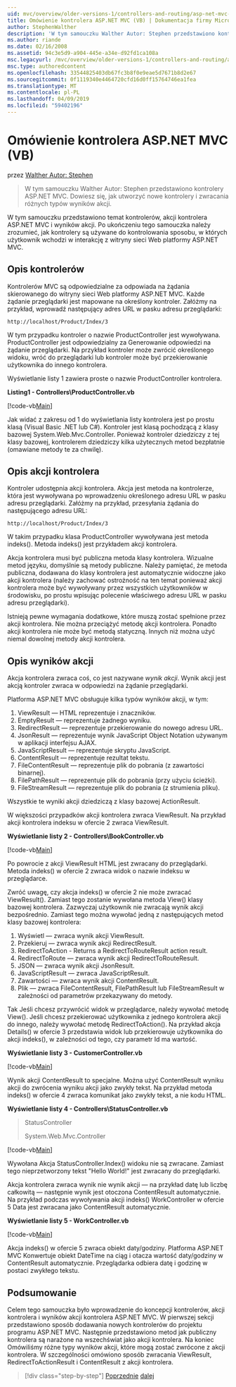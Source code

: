 ```yaml
---
uid: mvc/overview/older-versions-1/controllers-and-routing/asp-net-mvc-controller-overview-vb
title: Omówienie kontrolera ASP.NET MVC (VB) | Dokumentacja firmy Microsoft
author: StephenWalther
description: 'W tym samouczku Walther Autor: Stephen przedstawiono kontrolery ASP.NET MVC. Dowiesz się, jak utworzyć nowe kontrolery i zwracać różne typy akcji res...'
ms.author: riande
ms.date: 02/16/2008
ms.assetid: 94c3e5d9-a904-445e-a34e-d92fd1ca108a
msc.legacyurl: /mvc/overview/older-versions-1/controllers-and-routing/asp-net-mvc-controller-overview-vb
msc.type: authoredcontent
ms.openlocfilehash: 33544825403db67fc3b8f0e9eae5d7671b8d2e67
ms.sourcegitcommit: 0f1119340e4464720cfd16d0ff15764746ea1fea
ms.translationtype: MT
ms.contentlocale: pl-PL
ms.lasthandoff: 04/09/2019
ms.locfileid: "59402196"
---
```

# <a name="aspnet-mvc-controller-overview-vb"></a>Omówienie kontrolera ASP.NET MVC (VB)

przez [Walther Autor: Stephen](https://github.com/StephenWalther)

> W tym samouczku Walther Autor: Stephen przedstawiono kontrolery ASP.NET MVC. Dowiesz się, jak utworzyć nowe kontrolery i zwracania różnych typów wyników akcji.


W tym samouczku przedstawiono temat kontrolerów, akcji kontrolera ASP.NET MVC i wyników akcji. Po ukończeniu tego samouczka należy zrozumieć, jak kontrolery są używane do kontrolowania sposobu, w których użytkownik wchodzi w interakcję z witryny sieci Web platformy ASP.NET MVC.

## <a name="understanding-controllers"></a>Opis kontrolerów

Kontrolerów MVC są odpowiedzialne za odpowiada na żądania skierowanego do witryny sieci Web platformy ASP.NET MVC. Każde żądanie przeglądarki jest mapowane na określony kontroler. Załóżmy na przykład, wprowadź następujący adres URL w pasku adresu przeglądarki:

`http://localhost/Product/Index/3`

W tym przypadku kontroler o nazwie ProductController jest wywoływana. ProductController jest odpowiedzialny za Generowanie odpowiedzi na żądanie przeglądarki. Na przykład kontroler może zwrócić określonego widoku, wróć do przeglądarki lub kontroler może być przekierowanie użytkownika do innego kontrolera.

Wyświetlanie listy 1 zawiera proste o nazwie ProductController kontrolera.

**Listing1 - Controllers\ProductController.vb**

[!code-vb[Main](asp-net-mvc-controller-overview-vb/samples/sample1.vb)]

Jak widać z zakresu od 1 do wyświetlania listy kontrolera jest po prostu klasą (Visual Basic .NET lub C#). Kontroler jest klasą pochodzącą z klasy bazowej System.Web.Mvc.Controller. Ponieważ kontroler dziedziczy z tej klasy bazowej, kontrolerem dziedziczy kilka użytecznych metod bezpłatnie (omawiane metody te za chwilę).

## <a name="understanding-controller-actions"></a>Opis akcji kontrolera

Kontroler udostępnia akcji kontrolera. Akcja jest metoda na kontrolerze, która jest wywoływana po wprowadzeniu określonego adresu URL w pasku adresu przeglądarki. Załóżmy na przykład, przesyłania żądania do następującego adresu URL:

`http://localhost/Product/Index/3`

W takim przypadku klasa ProductController wywoływana jest metoda indeks(). Metoda indeks() jest przykładem akcji kontrolera.

Akcja kontrolera musi być publiczna metoda klasy kontrolera. Wizualne metod języku, domyślnie są metody publiczne. Należy pamiętać, że metoda publiczna, dodawana do klasy kontrolera jest automatycznie widoczne jako akcji kontrolera (należy zachować ostrożność na ten temat ponieważ akcji kontrolera może być wywoływany przez wszystkich użytkowników w środowisku, po prostu wpisując polecenie właściwego adresu URL w pasku adresu przeglądarki).

Istnieją pewne wymagania dodatkowe, które muszą zostać spełnione przez akcji kontrolera. Nie można przeciążyć metodę akcji kontrolera. Ponadto akcji kontrolera nie może być metodą statyczną. Innych niż można użyć niemal dowolnej metody akcji kontrolera.

## <a name="understanding-action-results"></a>Opis wyników akcji

Akcja kontrolera zwraca coś, co jest nazywane *wynik akcji*. Wynik akcji jest akcją kontroler zwraca w odpowiedzi na żądanie przeglądarki.

Platforma ASP.NET MVC obsługuje kilka typów wyników akcji, w tym:

1. ViewResult — HTML reprezentuje i znaczników.
2. EmptyResult — reprezentuje żadnego wyniku.
3. RedirectResult — reprezentuje przekierowanie do nowego adresu URL.
4. JsonResult — reprezentuje wynik JavaScript Object Notation używanym w aplikacji interfejsu AJAX.
5. JavaScriptResult — reprezentuje skryptu JavaScript.
6. ContentResult — reprezentuje rezultat tekstu.
7. FileContentResult — reprezentuje plik do pobrania (z zawartości binarnej).
8. FilePathResult — reprezentuje plik do pobrania (przy użyciu ścieżki).
9. FileStreamResult — reprezentuje plik do pobrania (z strumienia pliku).

Wszystkie te wyniki akcji dziedziczą z klasy bazowej ActionResult.

W większości przypadków akcji kontrolera zwraca ViewResult. Na przykład akcji kontrolera indeksu w ofercie 2 zwraca ViewResult.

**Wyświetlanie listy 2 - Controllers\BookController.vb**

[!code-vb[Main](asp-net-mvc-controller-overview-vb/samples/sample2.vb)]

Po powrocie z akcji ViewResult HTML jest zwracany do przeglądarki. Metoda indeks() w ofercie 2 zwraca widok o nazwie indeksu w przeglądarce.

Zwróć uwagę, czy akcja indeks() w ofercie 2 nie może zwracać ViewResult(). Zamiast tego zostanie wywołana metoda View() klasy bazowej kontrolera. Zazwyczaj użytkownik nie zwracają wynik akcji bezpośrednio. Zamiast tego można wywołać jedną z następujących metod klasy bazowej kontrolera:

1. Wyświetl — zwraca wynik akcji ViewResult.
2. Przekieruj — zwraca wynik akcji RedirectResult.
3. RedirectToAction - Returns a RedirectToRouteResult action result.
4. RedirectToRoute — zwraca wynik akcji RedirectToRouteResult.
5. JSON — zwraca wynik akcji JsonResult.
6. JavaScriptResult — zwraca JavaScriptResult.
7. Zawartości — zwraca wynik akcji ContentResult.
8. Plik — zwraca FileContentResult, FilePathResult lub FileStreamResult w zależności od parametrów przekazywany do metody.

Tak Jeśli chcesz przywrócić widok w przeglądarce, należy wywołać metodę View(). Jeśli chcesz przekierować użytkownika z jednego kontrolera akcji do innego, należy wywołać metodę RedirectToAction(). Na przykład akcja Details() w ofercie 3 przedstawia widok lub przekierowuje użytkownika do akcji indeks(), w zależności od tego, czy parametr Id ma wartość.

**Wyświetlanie listy 3 - CustomerController.vb**

[!code-vb[Main](asp-net-mvc-controller-overview-vb/samples/sample3.vb)]

Wynik akcji ContentResult to specjalne. Można użyć ContentResult wyniku akcji do zwrócenia wyniku akcji jako zwykły tekst. Na przykład metoda indeks() w ofercie 4 zwraca komunikat jako zwykły tekst, a nie kodu HTML.

**Wyświetlanie listy 4 - Controllers\StatusController.vb**

> StatusController
> 
> 
> System.Web.Mvc.Controller


[!code-vb[Main](asp-net-mvc-controller-overview-vb/samples/sample4.vb)]

Wywołana Akcja StatusController.Index() widoku nie są zwracane. Zamiast tego nieprzetworzony tekst "Hello World!" jest zwracany do przeglądarki.

Akcja kontrolera zwraca wynik nie wynik akcji — na przykład datę lub liczbę całkowitą — następnie wynik jest otoczona ContentResult automatycznie. Na przykład podczas wywoływania akcji indeks() WorkController w ofercie 5 Data jest zwracana jako ContentResult automatycznie.

**Wyświetlanie listy 5 - WorkController.vb**

[!code-vb[Main](asp-net-mvc-controller-overview-vb/samples/sample5.vb)]

Akcja indeks() w ofercie 5 zwraca obiekt daty/godziny. Platforma ASP.NET MVC Konwertuje obiekt DateTime na ciąg i otacza wartość daty/godziny w ContentResult automatycznie. Przeglądarka odbiera datę i godzinę w postaci zwykłego tekstu.

## <a name="summary"></a>Podsumowanie

Celem tego samouczka było wprowadzenie do koncepcji kontrolerów, akcji kontrolera i wyników akcji kontrolera ASP.NET MVC. W pierwszej sekcji przedstawiono sposób dodawania nowych kontrolerów do projektu programu ASP.NET MVC. Następnie przedstawiono metod jak publiczny kontrolera są narażone na wszechświat jako akcji kontrolera. Na koniec Omówiliśmy różne typy wyników akcji, które mogą zostać zwrócone z akcji kontrolera. W szczególności omówiono sposób zwracania ViewResult, RedirectToActionResult i ContentResult z akcji kontrolera.

> [!div class="step-by-step"]
> [Poprzednie](creating-a-custom-route-constraint-cs.md)
> [dalej](creating-custom-routes-vb.md)
